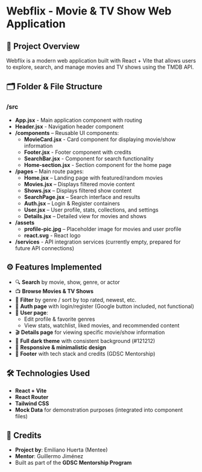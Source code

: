 # Webflix - Movie & TV Show Web Application

## 🧾 Project Overview

Webflix is a modern web application built with React + Vite that allows users to explore, search, and manage movies and TV shows using the TMDB API.

## 🗂️ Folder & File Structure

### /src

- **App.jsx** - Main application component with routing
- **Header.jsx** - Navigation header component
- **/components** – Reusable UI components:
  - **MovieCard.jsx** - Card component for displaying movie/show information
  - **Footer.jsx** - Footer component with credits
  - **SearchBar.jsx** - Component for search functionality
  - **Home-section.jsx** - Section component for the home page
- **/pages** – Main route pages:
  - **Home.jsx** – Landing page with featured/random movies
  - **Movies.jsx** – Displays filtered movie content
  - **Shows.jsx** – Displays filtered show content
  - **SearchPage.jsx** – Search interface and results
  - **Auth.jsx** – Login & Register containers
  - **User.jsx** – User profile, stats, collections, and settings
  - **Details.jsx** – Detailed view for movies and shows
- **/assets**
  - **profile-pic.jpg** – Placeholder image for movies and user profile
  - **react.svg** - React logo
- **/services** - API integration services (currently empty, prepared for future API connections)

## ⚙️ Features Implemented

- 🔍 **Search** by movie, show, genre, or actor
- 📺 **Browse Movies & TV Shows**
- 📖 **Filter** by genre / sort by top rated, newest, etc.
- 🔐 **Auth page** with login/register (Google button included, not functional)
- 👤 **User page**:
  - Edit profile & favorite genres
  - View stats, watchlist, liked movies, and recommended content
- 🎬 **Details page** for viewing specific movie/show information
- 🌙 **Full dark theme** with consistent background (#121212)
- 📱 **Responsive & minimalistic design**
- 🔧 **Footer** with tech stack and credits (GDSC Mentorship)

## 🛠️ Technologies Used

- **React + Vite**
- **React Router**
- **Tailwind CSS**
- **Mock Data** for demonstration purposes (integrated into component files)

## 🙌 Credits

- **Project by**: Emiliano Huerta (Mentee)
- **Mentor**: Guillermo Jiménez
- Built as part of the **GDSC Mentorship Program**
